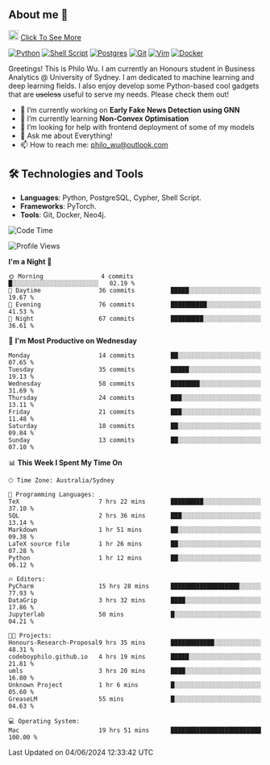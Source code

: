## About me 🤗

<a href="#"><img src="https://media.giphy.com/media/hvRJCLFzcasrR4ia7z/giphy.gif" width="20px" height="20px"></a> [Click To See More](https://codeboyphilo.github.io)

[![Python](https://img.shields.io/badge/python-3670A0?style=for-the-badge&logo=python&logoColor=ffdd54)](#)
[![Shell Script](https://img.shields.io/badge/shell_script-%23121011.svg?style=for-the-badge&logo=gnu-bash&logoColor=white)](#)
[![Postgres](https://img.shields.io/badge/postgres-%23316192.svg?style=for-the-badge&logo=postgresql&logoColor=white)](#)
[![Git](https://img.shields.io/badge/git-%23F05033.svg?style=for-the-badge&logo=git&logoColor=white)](#)
[![Vim](https://img.shields.io/badge/VIM-%2311AB00.svg?style=for-the-badge&logo=vim&logoColor=white)](#)
[![Docker](https://img.shields.io/badge/docker-%230db7ed.svg?style=for-the-badge&logo=docker&logoColor=white)](#)

Greetings! This is Philo Wu. I am currently an Honours student in Business Analytics \@ University of Sydney. I am dedicated to machine learning and deep learning fields. I also enjoy develop some Python-based cool gadgets that are ~~useless~~ useful to serve my needs. Please check them out!

- 🔭 I’m currently working on **Early Fake News Detection using GNN**
- 🌱 I’m currently learning **Non-Convex Optimisation**
- 🤔 I’m looking for help with frontend deployment of some of my models
- 💬 Ask me about Everything!
- 📫 How to reach me: philo_wu@outlook.com

## 🛠 Technologies and Tools
- **Languages**: Python, PostgreSQL, Cypher, Shell Script.
- **Frameworks**: PyTorch.
- **Tools**: Git, Docker, Neo4j.

<!--START_SECTION:waka-->
![Code Time](http://img.shields.io/badge/Code%20Time-207%20hrs%2011%20mins-blue)

![Profile Views](http://img.shields.io/badge/Profile%20Views-5-blue)

**I'm a Night 🦉** 

```text
🌞 Morning                4 commits           █░░░░░░░░░░░░░░░░░░░░░░░░   02.19 % 
🌆 Daytime                36 commits          █████░░░░░░░░░░░░░░░░░░░░   19.67 % 
🌃 Evening                76 commits          ██████████░░░░░░░░░░░░░░░   41.53 % 
🌙 Night                  67 commits          █████████░░░░░░░░░░░░░░░░   36.61 % 
```
📅 **I'm Most Productive on Wednesday** 

```text
Monday                   14 commits          ██░░░░░░░░░░░░░░░░░░░░░░░   07.65 % 
Tuesday                  35 commits          █████░░░░░░░░░░░░░░░░░░░░   19.13 % 
Wednesday                58 commits          ████████░░░░░░░░░░░░░░░░░   31.69 % 
Thursday                 24 commits          ███░░░░░░░░░░░░░░░░░░░░░░   13.11 % 
Friday                   21 commits          ███░░░░░░░░░░░░░░░░░░░░░░   11.48 % 
Saturday                 18 commits          ██░░░░░░░░░░░░░░░░░░░░░░░   09.84 % 
Sunday                   13 commits          ██░░░░░░░░░░░░░░░░░░░░░░░   07.10 % 
```


📊 **This Week I Spent My Time On** 

```text
🕑︎ Time Zone: Australia/Sydney

💬 Programming Languages: 
TeX                      7 hrs 22 mins       █████████░░░░░░░░░░░░░░░░   37.10 % 
SQL                      2 hrs 36 mins       ███░░░░░░░░░░░░░░░░░░░░░░   13.14 % 
Markdown                 1 hr 51 mins        ██░░░░░░░░░░░░░░░░░░░░░░░   09.38 % 
LaTeX source file        1 hr 26 mins        ██░░░░░░░░░░░░░░░░░░░░░░░   07.28 % 
Python                   1 hr 12 mins        ██░░░░░░░░░░░░░░░░░░░░░░░   06.12 % 

🔥 Editors: 
PyCharm                  15 hrs 28 mins      ███████████████████░░░░░░   77.93 % 
DataGrip                 3 hrs 32 mins       ████░░░░░░░░░░░░░░░░░░░░░   17.86 % 
Jupyterlab               50 mins             █░░░░░░░░░░░░░░░░░░░░░░░░   04.21 % 

🐱‍💻 Projects: 
Honours-Research-Proposal9 hrs 35 mins       ████████████░░░░░░░░░░░░░   48.31 % 
codeboyphilo.github.io   4 hrs 19 mins       █████░░░░░░░░░░░░░░░░░░░░   21.81 % 
umls                     3 hrs 20 mins       ████░░░░░░░░░░░░░░░░░░░░░   16.80 % 
Unknown Project          1 hr 6 mins         █░░░░░░░░░░░░░░░░░░░░░░░░   05.60 % 
GreaseLM                 55 mins             █░░░░░░░░░░░░░░░░░░░░░░░░   04.63 % 

💻 Operating System: 
Mac                      19 hrs 51 mins      █████████████████████████   100.00 % 
```


 Last Updated on 04/06/2024 12:33:42 UTC
<!--END_SECTION:waka-->
